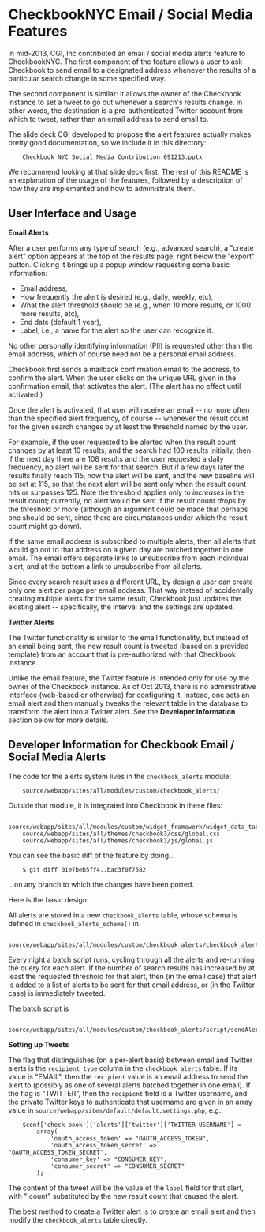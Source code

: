 CheckbookNYC Email / Social Media Features
==========================================

In mid-2013, CGI, Inc contributed an email / social media alerts
feature to CheckbookNYC.  The first component of the feature allows a
user to ask Checkbook to send email to a designated address whenever
the results of a particular search change in some specified way.

The second component is similar: it allows the owner of the Checkbook
instance to set a tweet to go out whenever a search's results change.
In other words, the destination is a pre-authenticated Twitter account
from which to tweet, rather than an email address to send email to.

The slide deck CGI developed to propose the alert features actually
makes pretty good documentation, so we include it in this directory:

        Checkbook NYC Social Media Contribution 091213.pptx

We recommend looking at that slide deck first.  The rest of this
README is an explanation of the usage of the features, followed by a
description of how they are implemented and how to administrate them.

User Interface and Usage
------------------------

**Email Alerts**

After a user performs any type of search (e.g., advanced search), a
"create alert" option appears at the top of the results page, right
below the "export" button.  Clicking it brings up a popup window
requesting some basic information:

 * Email address,
 * How frequently the alert is desired (e.g., daily, weekly, etc),
 * What the alert threshold should be (e.g., when 10 more results, or 1000 more results, etc),
 * End date (default 1 year),
 * Label, i.e., a name for the alert so the user can recognize it.

No other personally identifying information (PII) is requested other
than the email address, which of course need not be a personal email
address.
          
Checkbook first sends a mailback confirmation email to the address, to
confirm the alert.  When the user clicks on the unique URL given in
the confirmation email, that activates the alert.  (The alert has no
effect until activated.)

Once the alert is activated, that user will receive an email -- no
more often than the specified alert frequency, of course -- whenever
the result count for the given search changes by at least the
threshold named by the user.

For example, if the user requested to be alerted when the result count
changes by at least 10 results, and the search had 100 results
initially, then if the next day there are 108 results and the user
requested a daily frequency, no alert will be sent for that search.
But if a few days later the results finally reach 115, now the alert
will be sent, and the new baseline will be set at 115, so that the
next alert will be sent only when the result count hits or surpasses
125.  Note the threshold applies only to *increases* in the result
count; currently, no alert would be sent if the result count *drops*
by the threshold or more (although an argument could be made that
perhaps one should be sent, since there are circumstances under which
the result count might go down).
          
If the same email address is subscribed to multiple alerts, then all
alerts that would go out to that address on a given day are batched
together in one email.  The email offers separate links to unsubscribe
from each individual alert, and at the bottom a link to unsubscribe
from all alerts.

Since every search result uses a different URL, by design a user can
create only one alert per page per email address.  That way instead of
accidentally creating multiple alerts for the same result, Checkbook
just updates the existing alert -- specifically, the interval and the
settings are updated.

**Twitter Alerts**

The Twitter functionality is similar to the email functionality, but
instead of an email being sent, the new result count is tweeted (based
on a provided template) from an account that is pre-authorized with
that Checkbook instance.

Unlike the email feature, the Twitter feature is intended only for use
by the owner of the Checkbook instance.  As of Oct 2013, there is no
administrative interface (web-based or otherwise) for configuring it.
Instead, one sets an email alert and then manually tweaks the relevant
table in the database to transform the alert into a Twitter alert.
See the **Developer Information** section below for more details.

Developer Information for Checkbook Email / Social Media Alerts
---------------------------------------------------------------

The code for the alerts system lives in the `checkbook_alerts` module:

        source/webapp/sites/all/modules/custom/checkbook_alerts/

Outside that module, it is integrated into Checkbook in these files:

        source/webapp/sites/all/modules/custom/widget_framework/widget_data_tables/widget_data_tables.module
        source/webapp/sites/all/themes/checkbook3/css/global.css
        source/webapp/sites/all/themes/checkbook3/js/global.js

You can see the basic diff of the feature by doing...

        $ git diff 01e7beb5ff4..bac3f0f7582

...on any branch to which the changes have been ported.

Here is the basic design:

All alerts are stored in a new `checkbook_alerts` table, whose schema
is defined in `checkbook_alerts_schema()` in

        source/webapp/sites/all/modules/custom/checkbook_alerts/checkbook_alerts.module

Every night a batch script runs, cycling through all the alerts and
re-running the query for each alert.  If the number of search results
has increased by at least the requested threshold for that alert, then
(in the email case) that alert is added to a list of alerts to be sent
for that email address, or (in the Twitter case) is immediately
tweeted.

The batch script is

        source/webapp/sites/all/modules/custom/checkbook_alerts/script/sendAlerts.php

**Setting up Tweets**

The flag that distinguishes (on a per-alert basis) between email and
Twitter alerts is the `recipient_type` column in the
`checkbook_alerts` table.  If its value is "EMAIL", then the
`recipient` value is an email address to send the alert to (possibly
as one of several alerts batched together in one email).  If the flag
is "TWITTER", then the `recipient` field is a Twitter username, and
the private Twitter keys to authenticate that username are given in an
array value in `source/webapp/sites/default/default.settings.php`,
e.g.:

        $conf['check_book']['alerts']['twitter']['TWITTER_USERNAME'] =
            array(
                'oauth_access_token' => "OAUTH_ACCESS_TOKEN",
                'oauth_access_token_secret' => "OAUTH_ACCESS_TOKEN_SECRET",
                'consumer_key' => "CONSUMER_KEY",
                'consumer_secret' => "CONSUMER_SECRET"
            );

The content of the tweet will be the value of the `label` field
for that alert, with ":count" substituted by the new result count
that caused the alert.
          
The best method to create a Twitter alert is to create an email alert
and then modify the `checkbook_alerts` table directly.
